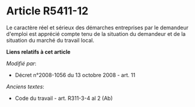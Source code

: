 # Article R5411-12

Le caractère réel et sérieux des démarches entreprises par le demandeur d'emploi est apprécié compte tenu de la situation du
demandeur et de la situation du marché du travail local.

**Liens relatifs à cet article**

_Modifié par_:

  - Décret n°2008-1056 du 13 octobre 2008 - art. 11

_Anciens textes_:

  - Code du travail - art. R311-3-4 al 2 (Ab)
